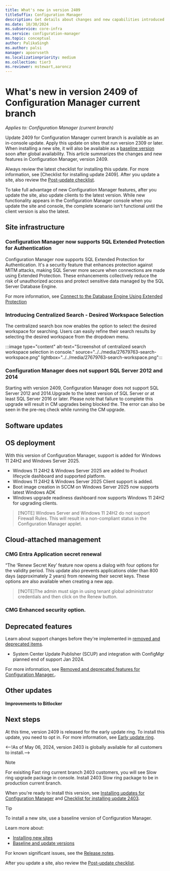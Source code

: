 ```yaml
---
title: What's new in version 2409
titleSuffix: Configuration Manager
description: Get details about changes and new capabilities introduced in version 2409 of Configuration Manager current branch.
ms.date: 10/30/2024
ms.subservice: core-infra
ms.service: configuration-manager
ms.topic: conceptual
author: PalikaSingh
ms.author: palsi
manager: apoorvseth
ms.localizationpriority: medium
ms.collection: tier3
ms.reviewer: mstewart,aaroncz 
---
```


# What's new in version 2409 of Configuration Manager current branch

*Applies to: Configuration Manager (current branch)*

Update 2409 for Configuration Manager current branch is available as an in-console update. Apply this update on sites that run version 2309 or later. When installing a new site, it will also be available as a [baseline version](../../servers/manage/updates.md#bkmk_note1) soon after global availability. This article summarizes the changes and new features in Configuration Manager, version 2409.
                                                                                                                                                                                                                                                                                                                          
Always review the latest checklist for installing this update. For more information, see [Checklist for installing update 2409]. After you update a site, also review the [Post-update checklist](../../servers/manage/checklist-for-installing-update-2403.md#post-update-checklist).

To take full advantage of new Configuration Manager features, after you update the site, also update clients to the latest version. While new functionality appears in the Configuration Manager console when you update the site and console, the complete scenario isn't functional until the client version is also the latest.

## Site infrastructure
<!--24501008-->
### Configuration Manager now supports SQL Extended Protection for Authentication
Configuration Manager now supports SQL Extended Protection for Authentication. It's a security feature that enhances protection against MITM attacks, making SQL Server more secure when connections are made using Extended Protection. These enhancements collectively reduce the risk of unauthorized access and protect sensitive data managed by the SQL Server Database Engine. 

For more information, see [Connect to the Database Engine Using Extended Protection](/sql/database-engine/configure-windows/connect-to-the-database-engine-using-extended-protection)

###  Introducing Centralized Search - Desired Workspace Selection
<!--27679763-->
The centralized search box now enables the option to select the desired workspace for searching. Users can easily refine their search results by selecting the desired workspace from the dropdown menu.

:::image type="content" alt-text="Screenshot of centralized search workspace selection in console." source="../../media/27679763-search-workspace.png" lightbox="../../media/27679763-search-workspace.png":::

### Configuration Manager does not support SQL Server 2012 and 2014
Starting with version 2409, Configuration Manager does not support SQL Server 2012 and 2014.Upgrade to the latest version of SQL Server or at least SQL Server 2016 or later. Please note that failure to complete this upgrade will result in CM upgrades being blocked the. The error can also be seen in the pre-req check while running the CM upgrade. 

## Software updates


## OS deployment

With this version of Configuration Manager, support is added for Windows 11 24H2 and Windows Server 2025.
 - Windows 11 24H2 & Windows Server 2025 are added to Product lifecycle dashboard and supported platform.
 - Windows 11 24H2 & Windows Server 2025 Client support is added.
 - Boot image creation in SCCM on Windows Server 2025 now supports latest Windows ADK
 - Windows upgrade readiness dashboard now supports Windows 11 24H2 for upgrading clients.
   
>[!NOTE] Windows Server and Windows 11 24H2 do not support Firewall Rules. This will result in a non-compliant status in the Configuration Manager applet.

## Cloud-attached management

### CMG Entra Application secret renewal  

“The ‘Renew Secret Key’ feature now opens a dialog with four options for the validity period. This update also prevents applications older than 800 days (approximately 2 years) from renewing their secret keys. These options are also available when creating a new app.

>[!NOTE]The admin must sign in using tenant global administrator credentials and then click on the Renew button.

### CMG Enhanced security option.


## Deprecated features

Learn about support changes before they're implemented in [removed and deprecated items](deprecated/removed-and-deprecated.md).

- System Center Update Publisher (SCUP) and integration with ConfigMgr planned end of support Jan 2024.

For more information, see [Removed and deprecated features for Configuration Manager.](deprecated/removed-and-deprecated-cmfeatures.md).

## Other updates

#### Improvements to Bitlocker


## Next steps
At this time, version 2409 is released for the early update ring. To install this update, you need to opt in. For more information, see [Early update ring](../../servers/manage/checklist-for-installing-update-2403.md#early-update-ring).

<--!As of May 06, 2024, version 2403 is globally available for all customers to install.-->
>[!NOTE] 
> For exisiting Fast ring current branch 2403 customers, you will see Slow ring upgrade package in console. Install 2403 Slow ring package to be in production current branch.

When you're ready to install this version, see [Installing updates for Configuration Manager](../../servers/manage/updates.md) and [Checklist for installing update 2403](../../servers/manage/checklist-for-installing-update-2403.md).

> [!TIP]
> To install a new site, use a baseline version of Configuration Manager.
>
> Learn more about:
>
> - [Installing new sites](../../servers/deploy/install/installing-sites.md)
> - [Baseline and update versions](../../servers/manage/updates.md#bkmk_Baselines)

For known significant issues, see the [Release notes](../../servers/deploy/install/release-notes.md).

After you update a site, also review the [Post-update checklist](../../servers/manage/checklist-for-installing-update-2403.md#post-update-checklist).

